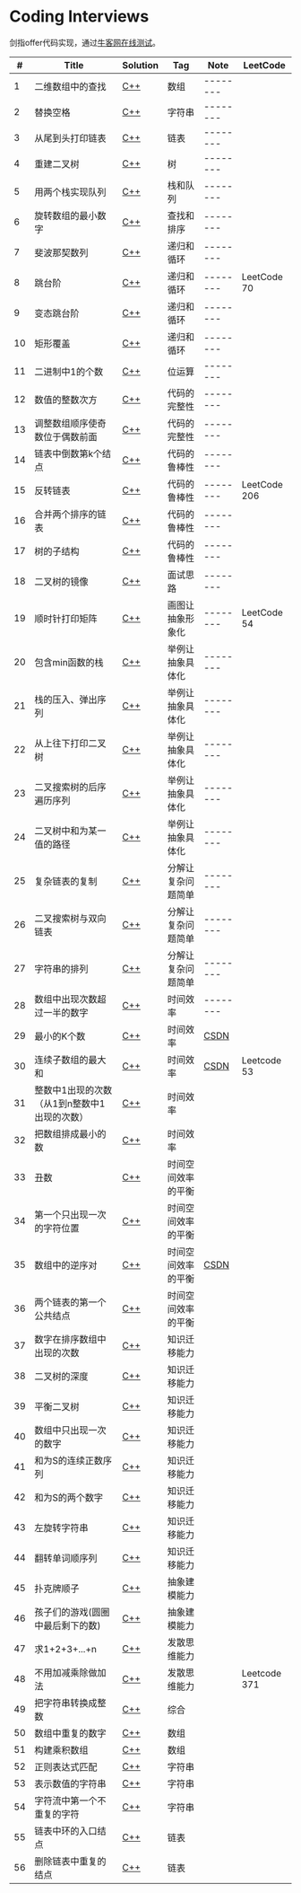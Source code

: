 # Coding Interviews
剑指offer代码实现，通过[牛客网在线测试][1]。

|  #  | Title   |  Solution  | Tag |  Note  |LeetCode|
|-----|-------- | ---------- | ----|--------|--------|
|1| 二维数组中的查找 | [C++][2] |数组|--------|
|2| 替换空格 | [C++][3] | 字符串|--------|
|3| 从尾到头打印链表 | [C++][4] |链表|--------|
|4| 重建二叉树 | [C++][5] |树|--------|
|5| 用两个栈实现队列 | [C++][6] |栈和队列|--------|
|6| 旋转数组的最小数字 | [C++][7] |查找和排序|--------|
|7| 斐波那契数列| [C++][8] |递归和循环|--------|
|8| 跳台阶 | [C++][9] |递归和循环|--------|LeetCode 70|
|9| 变态跳台阶 | [C++][10] |递归和循环|--------|
|10| 矩形覆盖 | [C++][11] |递归和循环|--------|
|11| 二进制中1的个数 | [C++][12] |位运算|--------|
|12| 数值的整数次方 | [C++][13] |代码的完整性|--------|
|13| 调整数组顺序使奇数位于偶数前面 | [C++][14] |代码的完整性|--------|
|14| 链表中倒数第k个结点 | [C++][15] |代码的鲁棒性|--------|
|15| 反转链表 |[C++][16]|代码的鲁棒性|--------|LeetCode 206|
|16| 合并两个排序的链表 | [C++][17] |代码的鲁棒性|--------|
|17| 树的子结构 | [C++][18] |代码的鲁棒性|--------|
|18| 二叉树的镜像 | [C++][19] |面试思路|--------|
|19| 顺时针打印矩阵 | [C++][20] |画图让抽象形象化|--------|LeetCode 54|
|20| 包含min函数的栈 | [C++][21] |举例让抽象具体化|--------|
|21| 栈的压入、弹出序列 | [C++][22] |举例让抽象具体化|--------|
|22| 从上往下打印二叉树 | [C++][23] |举例让抽象具体化|--------|
|23| 二叉搜索树的后序遍历序列 | [C++][24] |举例让抽象具体化|--------|
|24| 二叉树中和为某一值的路径 |[C++][25]|举例让抽象具体化|--------|
|25| 复杂链表的复制 |[C++][26]|分解让复杂问题简单|--------|
|26| 二叉搜索树与双向链表 |[C++][27]|分解让复杂问题简单|--------|
|27| 字符串的排列 |[C++][28]|分解让复杂问题简单|--------|
|28| 数组中出现次数超过一半的数字|[C++][29]|时间效率|--------|
|29| 最小的K个数|[C++][30]|时间效率|[CSDN][31]|
|30| 连续子数组的最大和 |[C++][32]|时间效率|[CSDN][33]|Leetcode 53|
|31| 整数中1出现的次数（从1到n整数中1出现的次数） |[C++][34]|时间效率|||
|32| 把数组排成最小的数|[C++][35]|时间效率|||
|33| 丑数 |[C++][36]|时间空间效率的平衡|||
|34| 第一个只出现一次的字符位置 |[C++][37]|时间空间效率的平衡|||
|35| 数组中的逆序对 |[C++][38]|时间空间效率的平衡|[CSDN][39]||
|36| 两个链表的第一个公共结点|[C++][40]|时间空间效率的平衡|||
|37| 数字在排序数组中出现的次数|[C++][41]|知识迁移能力|||
|38| 二叉树的深度|[C++][42]|知识迁移能力|||
|39| 平衡二叉树|[C++][43]|知识迁移能力|||
|40| 数组中只出现一次的数字|[C++][44]|知识迁移能力||
|41| 和为S的连续正数序列|[C++][45]|知识迁移能力|||
|42| 和为S的两个数字|[C++][46]|知识迁移能力|||
|43| 左旋转字符串|[C++][47]|知识迁移能力|||
|44| 翻转单词顺序列|[C++][48]|知识迁移能力|||
|45| 扑克牌顺子|[C++][49]|抽象建模能力|||
|46| 孩子们的游戏(圆圈中最后剩下的数)|[C++][50]|抽象建模能力|||
|47| 求1+2+3+...+n|[C++][51]|发散思维能力|||
|48| 不用加减乘除做加法|[C++][52]|发散思维能力||Leetcode 371|
|49| 把字符串转换成整数|[C++][53]|综合|||
|50| 数组中重复的数字|[C++][54]|数组|||
|51| 构建乘积数组|[C++][55]|数组|||
|52| 正则表达式匹配|[C++][56]|字符串|||
|53| 表示数值的字符串|[C++][57]|字符串|||
|54| 字符流中第一个不重复的字符|[C++][58]|字符串|||
|55| 链表中环的入口结点|[C++][59]|链表|||
|56| 删除链表中重复的结点|[C++][60]|链表|||


  [1]: https://www.nowcoder.com/ta/coding-interviews
  [2]: ./%E4%BA%8C%E7%BB%B4%E6%95%B0%E7%BB%84%E4%B8%AD%E7%9A%84%E6%9F%A5%E6%89%BE/main.cpp
  [3]: ./%E6%9B%BF%E6%8D%A2%E7%A9%BA%E6%A0%BC/main.cpp
  [4]: ./%E4%BB%8E%E5%B0%BE%E5%88%B0%E5%A4%B4%E6%89%93%E5%8D%B0%E9%93%BE%E8%A1%A8/main.cpp
  [5]: ./%E9%87%8D%E5%BB%BA%E4%BA%8C%E5%8F%89%E6%A0%91/main.cpp
  [6]: ./%E7%94%A8%E4%B8%A4%E4%B8%AA%E6%A0%88%E5%AE%9E%E7%8E%B0%E9%98%9F%E5%88%97/main.cpp
  [7]: ./%E6%97%8B%E8%BD%AC%E6%95%B0%E7%BB%84%E7%9A%84%E6%9C%80%E5%B0%8F%E6%95%B0%E5%AD%97/main.cpp
  [8]: ./%E6%96%90%E6%B3%A2%E9%82%A3%E5%A5%91%E6%95%B0%E5%88%97/main.cpp
  [9]: ./%E8%B7%B3%E5%8F%B0%E9%98%B6/main.cpp
  [10]: ./%E5%8F%98%E6%80%81%E8%B7%B3%E5%8F%B0%E9%98%B6/main.cpp
  [11]: ./%E7%9F%A9%E5%BD%A2%E8%A6%86%E7%9B%96/main.cpp
  [12]: ./%E4%BA%8C%E8%BF%9B%E5%88%B6%E4%B8%AD1%E7%9A%84%E4%B8%AA%E6%95%B0/main.cpp
  [13]: ./%E6%95%B0%E5%80%BC%E7%9A%84%E6%95%B4%E6%95%B0%E6%AC%A1%E6%96%B9/main.cpp
  [14]: ./%E8%B0%83%E6%95%B4%E6%95%B0%E7%BB%84%E9%A1%BA%E5%BA%8F%E4%BD%BF%E5%A5%87%E6%95%B0%E4%BD%8D%E4%BA%8E%E5%81%B6%E6%95%B0%E5%89%8D%E9%9D%A2/main.cpp
  [15]: ./%E9%93%BE%E8%A1%A8%E4%B8%AD%E5%80%92%E6%95%B0%E7%AC%ACk%E4%B8%AA%E7%BB%93%E7%82%B9/main.cpp
  [16]: ./%E5%8F%8D%E8%BD%AC%E9%93%BE%E8%A1%A8/main.cpp
  [17]: ./合并两个排序的链表/main.cpp
  [18]: ./树的子结构/main.cpp
  [19]: ./二叉树的镜像/main.cpp
  [20]: ./%E9%A1%BA%E6%97%B6%E9%92%88%E6%89%93%E5%8D%B0%E7%9F%A9%E9%98%B5/main.cpp
  [21]: ./包含min函数的栈/main.cpp
  [22]: ./栈的压入、弹出序列/main.cpp
  [23]: ./从上往下打印二叉树/main.cpp
  [24]: ./二叉搜索树的后序遍历序列/main.cpp
  [25]: ./%E4%BA%8C%E5%8F%89%E6%A0%91%E4%B8%AD%E5%92%8C%E4%B8%BA%E6%9F%90%E4%B8%80%E5%80%BC%E7%9A%84%E8%B7%AF%E5%BE%84/main.cpp
  [26]: ./%E5%A4%8D%E6%9D%82%E9%93%BE%E8%A1%A8%E7%9A%84%E5%A4%8D%E5%88%B6/main.cpp
  [27]: ./二叉搜索树与双向链表/main.cpp
  [28]: ./字符串的排列/main.cpp
  [29]: ./数组中出现次数超过一半的数字/main.cpp
  [30]: ./%E6%9C%80%E5%B0%8F%E7%9A%84K%E4%B8%AA%E6%95%B0/main.cpp
  [31]: https://blog.csdn.net/whjkm/article/details/91353606
  [32]: ./%E8%BF%9E%E7%BB%AD%E5%AD%90%E6%95%B0%E7%BB%84%E7%9A%84%E6%9C%80%E5%A4%A7%E5%92%8C/main.cpp
  [33]: https://blog.csdn.net/whjkm/article/details/89041512
  [34]: ./整数中1出现的次数（从1到n整数中1出现的次数）/main.cpp
  [35]: ./%E6%8A%8A%E6%95%B0%E7%BB%84%E6%8E%92%E6%88%90%E6%9C%80%E5%B0%8F%E7%9A%84%E6%95%B0/main.cpp
  [36]: ./%E4%B8%91%E6%95%B0/main.cpp
  [37]: ./%E7%AC%AC%E4%B8%80%E4%B8%AA%E5%8F%AA%E5%87%BA%E7%8E%B0%E4%B8%80%E6%AC%A1%E7%9A%84%E5%AD%97%E7%AC%A6%E4%BD%8D%E7%BD%AE/main.cpp
  [38]: ./%E6%95%B0%E7%BB%84%E4%B8%AD%E7%9A%84%E9%80%86%E5%BA%8F%E5%AF%B9/main.cpp
  [39]: https://blog.csdn.net/whjkm/article/details/39718765
  [40]: ./%E4%B8%A4%E4%B8%AA%E9%93%BE%E8%A1%A8%E7%9A%84%E7%AC%AC%E4%B8%80%E4%B8%AA%E5%85%AC%E5%85%B1%E7%BB%93%E7%82%B9/main.cpp
  [41]: ./%E6%95%B0%E5%AD%97%E5%9C%A8%E6%8E%92%E5%BA%8F%E6%95%B0%E7%BB%84%E4%B8%AD%E5%87%BA%E7%8E%B0%E7%9A%84%E6%AC%A1%E6%95%B0/main.cpp
  [42]: ./二叉树的深度/main.cpp
  [43]: ./平衡二叉树/main.cpp
  [44]: ./数组中只出现一次的数字/main.cpp
  [45]: ./和为S的连续正数序列/main.cpp
  [46]: ./和为S的两个数字/main.cpp
  [47]: ./%E5%B7%A6%E6%97%8B%E8%BD%AC%E5%AD%97%E7%AC%A6%E4%B8%B2/main.cpp
  [48]: ./翻转单词顺序列/main.cpp
  [49]: ./扑克牌顺子/main.cpp
  [50]: ./%E5%AD%A9%E5%AD%90%E4%BB%AC%E7%9A%84%E6%B8%B8%E6%88%8F%28%E5%9C%86%E5%9C%88%E4%B8%AD%E6%9C%80%E5%90%8E%E5%89%A9%E4%B8%8B%E7%9A%84%E6%95%B0%29/main.cpp
  [51]: ./求1+2+3+...+n/main.cpp
  [52]: ./不用加减乘除做加法/main.cpp
  [53]: ./把字符串转换成整数/main.cpp
  [54]: ./%E6%95%B0%E7%BB%84%E4%B8%AD%E9%87%8D%E5%A4%8D%E7%9A%84%E6%95%B0%E5%AD%97/main.cpp
  [55]: ./构建乘积数组/main.cpp
  [56]: ./正则表达式匹配/main.cpp
  [57]: ./表示数值的字符串/main.cpp
  [58]: ./字符流中第一个不重复的字符/main.cpp
  [59]: ./链表中环的入口结点/main.cpp
  [60]: ./删除链表中重复的结点/main.cpp